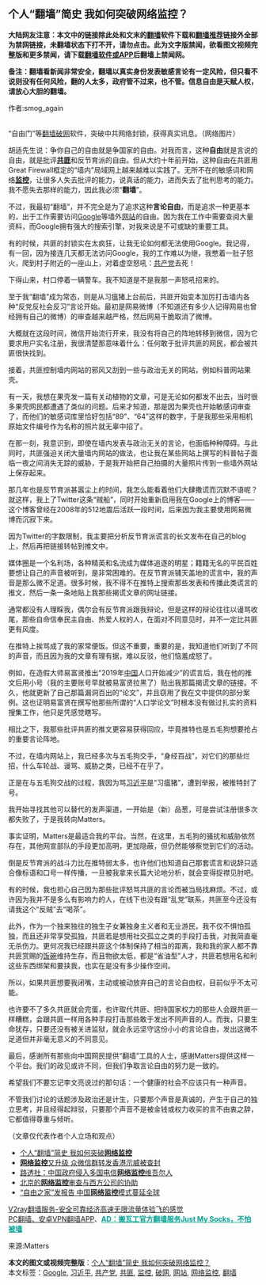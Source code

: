  <h2>个人“翻墙”简史 我如何突破网络监控？</h2> <p class="notice"><b>大陆网友注意：本文中的链接除此处和文末的<a href="https://github.com/bannedbook/fanqiang" >翻墙</a>软件下载和<a href="https://github.com/killgcd/justmysocks/blob/master/README.md">翻墙推荐</a>链接外全部为禁网链接，未翻墙状态下打不开，请勿点击。此为文字版禁闻，欲看图文视频完整版和更多禁闻，请下载<a href="https://github.com/bannedbook/fanqiang">翻墙软件或APP</a>后翻墙上禁闻网。</p><p>备注：翻墙看新闻非常安全，翻墙以真实身份发表敏感言论有一定风险，但只看不说则没有任何风险，翻的人太多，政府管不过来，也不管。信息自由是天赋人权，请放心大胆的翻墙。</b></p>  <div class="entry"> <p>作者:smog_again</p> <p><br /> “自由门”等<a href="https://www.bannedbook.org/bnews/tag/%e7%bf%bb%e5%a2%99/" class="st_tag internal_tag" rel="tag" title="标签 翻墙 下的日志">翻墙</a><a href="https://www.bannedbook.org/bnews/tag/%e7%a0%b4%e7%bd%91/" class="st_tag internal_tag" rel="tag" title="标签 破网 下的日志">破网</a>软件，突破中共网络封锁，获得真实讯息。（网络图片） </p> <p>胡适先生说：争你自己的自由就是争国家的自由。对我而言，这种<strong>自由</strong>就是言说的自由，就是批评<strong><a href="https://www.bannedbook.org/bnews/tag/%E5%85%B1%E5%8C%AA/" class="st_tag internal_tag" rel="tag" title="标签 共匪 下的日志">共匪</a></strong>和反节育派的自由。但从大约十年前开始，这种自由在共匪用Great Firewall框定的“墙内”局域网上越来越难以实践了。无所不在的敏感词和网络<strong><a href="https://www.bannedbook.org/bnews/tag/%e7%9b%91%e6%8e%a7/" class="st_tag internal_tag" rel="tag" title="标签 监控 下的日志">监控</a></strong>，让很多人失去批评的能力，说真话的能力，进而失去了批判思考的能力。我不愿失去那样的能力，因此我必须“<strong>翻墙</strong>”。 </p> <p>不过，我最初“翻墙”，并不完全是为了追求这种<strong>言论自由</strong>，而是追求一种更基本的，出于工作需要访问<a href="https://www.bannedbook.org/bnews/tag/google/" class="st_tag internal_tag" rel="tag" title="标签 Google 下的日志">Google</a>等墙外<a href="https://www.bannedbook.org/bnews/tag/%e7%bd%91%e7%ab%99/" class="st_tag internal_tag" rel="tag" title="标签 网站 下的日志">网站</a>的自由。因为我在工作中需要查阅大量资料，而Google拥有强大的搜索引擎，对我来说是不可或缺的重要工具。 </p> <p>有的时候，共匪的封锁实在太疯狂，让我无论如何都无法使用Google。我记得，有一回，因为接连几天都无法访问Google，我的工作难以为继，我憋着一肚子怒火，爬到村子附近的一座山上，对着虚空怒吼：<a href="https://www.bannedbook.org/bnews/tag/%e5%85%b1%e4%ba%a7%e5%85%9a/" class="st_tag internal_tag" rel="tag" title="标签 共产党 下的日志">共产党</a>去死！ </p> <p>下得山来，村口停着一辆警车。我不知道是不是我那一声怒吼招来的。 </p> <p>至于我“翻墙”成为常态，则是从习瘟猪上台前后，共匪开始变本加厉打击墙内各种“反党反社会反习”言论开始。最初是网易微博（不知道还有多少人记得网易也曾经拥有自己的微博）的审查越来越严格，然后网易干脆取消了微博。 </p> <p>大概就在这段时间，微信开始流行开来，我没有将自己的阵地转移到微信，因为它要求用户实名注册，我很清楚那意味着什么：任何敢于批评共匪的网民，都会被共匪很快找到。 </p>  <p>接着，共匪控制墙内网站的邪风又刮到一些与政治无关的网站，例如科普网站果壳。 </p> <p>有一天，我想在果壳发一篇有关动植物的文章，可是无论如何都发不出去，当时很多果壳网民都遭遇了类似的问题。后来才知道，那是因为果壳也开始敏感词审查了，而他们的敏感词库里恰好包括“89”、“64”这样的数字，于是我那些采用相机原始文件编号作为名称的照片就无辜中招了。 </p> <p>在那一刻，我意识到，即使在墙内发表与政治无关的言论，也面临种种障碍。与此同时，共匪强迫关闭大量墙内网站的做法，也让我在某些网站上撰写的科普帖子面临一夜之间消失无踪的威胁，于是我开始把自己拍摄的大量照片传到一些墙外网站上保存起来。 </p> <p>那几年也是反节育派甚嚣尘上的时间，我怎么能看着他们大肆撒谎而沉默不语呢？就这样，我上了Twitter这条“贼船”，同时开始重新启用我在Google上的博客&mdash;&mdash;这个博客曾经在2008年的512地震后活跃一段时间，后来因为我主要使用网易微博而沉寂下来。 </p> <p>因为Twitter的字数限制，我主要把分析反节育派谎言的长文发布在自己的blog上，然后再把链接转帖到推文中。 </p> <p>媒体圈是一个名利场，各种精英和名流成为媒体追逐的明星；籍籍无名的平民百姓要想让自己的声音被听到，是非常困难的。在反节育派铺天盖地的谎言中，我的声音是那么微不足道。很多时候，我不得不在推特上搜索那些发表和传播此类谎言的推文，然后一条一条地贴上我那些揭谎文章的网址链接。 </p> <p>通常都没有人理睬我，偶尔会有反节育派跟我辩论，但是这样的辩论往往以谩骂收尾，那些自命信奉民主自由、热爱人权的人，在面对不同意见时，并不一定比共匪更有风度。 </p> <p>在推特上挨骂成了我的家常便饭。但这不重要，重要的是，我知道他们听到了不同的声音，而且因为我的文章有理有据，难以反驳，他们恼羞成怒了。 </p>  <p>例如，在造假大师易富贤推出“2019年<span class='wp_keywordlink_affiliate'><a href="https://www.bannedbook.org/" title="中国" target="_blank">中国</a></span>人口开始减少”的谎言后，我在他的推文后用小号（我的主要账号早就被易富贤拉黑了）贴出我那篇揭谎文章的链接。不久，他就更新了自己那篇漏洞百出的“论文”，并且窃用了我在文中提供的部分案例。这也证明易富贤在撰写他那些所谓的“人口学论文”时根本没有做过扎实的资料搜集工作，他只是凭感觉瞎写。 </p> <p>相比之下，我那些批评共匪的推文更容易获得回应，毕竟推特也是五毛狗想要抢占的重要言论阵地。 </p> <p>不过，在墙内网站上，我已经多次与五毛狗交手，“身经百战”，对它们的那些烂招，什么车轮战、谩骂、威胁之类，已经不在乎了。 </p> <p>正是在与五毛狗交战的过程，我因为骂<a href="https://www.bannedbook.org/bnews/tag/%e4%b9%a0%e8%bf%91%e5%b9%b3/" class="st_tag internal_tag" rel="tag" title="标签 习近平 下的日志">习近平</a>是“习瘟猪”，遭到举报，被推特封了号。 </p> <p>我开始寻找其他可以替代的发声渠道，一开始是（新）品葱，可是尝试注册很多次都失败了，于是我转向Matters。 </p> <p>事实证明，Matters是最适合我的平台。当然，在这里，五毛狗的骚扰和威胁依然存在，其他网宣部队的手段更加高明，更加隐蔽，但仍然能够察觉到它们的活动。 </p> <p>倒是反节育派的战斗力比在推特弱太多，也许他们也知道自己那套谎言和说辞只适合像标语和口号一样传播，一旦被我拿来长篇大论地分析，就会变得捉襟见肘吧。 </p> <p>有的时候，我也担心自己因为那些批评怒骂共匪的言论而被当局找麻烦。不过，或许因为我并不是多么有影响力的人，在线下也没有跟“乱党”联系，共匪至今还没有请我这个“反贼”去“喝茶”。 </p>  <p>此外，作为一个独来独往的独生子女兼独身主义者和无业游民，我不仅不惧怕孤独，而且还非常享受孤独，共匪若是想用社交孤立之类的手段打击我，对我简直毫无杀伤力。更何况我已经跟共匪这个体制保持了相当的距离，我和我的家人都不靠共匪赏赐的<span class='wp_keywordlink'><a href="https://www.bannedbook.org/forum11/topic308.html" title="禁片：饭碗是党给的吗？" target="_blank">饭碗</a></span>维持生存，而且物欲太低，都是“省油型”人才，共匪若想用名和利这些东西绑架和要挟我，也实在是没有多少操作空间。 </p> <p>所以，如果共匪想要我闭嘴，主动或被动放弃自己的言论自由权，目前似乎不太可能。 </p> <p>也许要不了多久共匪就会完蛋，也许取代共匪、把持国家权力的那些人会跟共匪一样糟糕，会跟共匪一样用各种手段打击那些敢于发出不同声音的人。而我，只要生命犹存，只要还没有被关进监狱，就会永远坚守这份小小的言论自由，发出这微不足道但并非毫无意义的不同意见。 </p> <p>最后，感谢所有那些向中国网民提供“翻墙”工具的人士，感谢Matters提供这样一个平台。我们的政见或许不同，但我们争取言论自由的努力是一致的。 </p> <p>希望我们不要忘记李文亮说过的那句话：一个健康的社会不应该只有一种声音。 </p> <p>不管我们讨论的话题涉及政治还是计生，只要那个声音是真诚的，产生于自己的独立思考，并且经得起辩驳，只要那个声音不是被金钱或权力收买的言不由衷之辞，它都值得尊重与倾听。 </p> <p>（文章仅代表作者个人立场和观点） </p> <ul class='op-related-articles' title='相关阅读'> <li><a href='https://www.bannedbook.org/bnews/comments/20201003/1407396.html' target='_blank'>个人“翻墙”简史 我如何突破<b>网络监控</b></a></li> <li><a href='https://www.bannedbook.org/bnews/headline/20190925/1197416.html' target='_blank'><b>网络监控</b>又升级    众微信群转发香港示威被查封</a></li> <li><a href='https://www.bannedbook.org/bnews/headline/20190906/1186453.html' target='_blank'>路透社：中国政府侵入多国电信<b>网络监控</b>维吾尔人</a></li> <li><a href='https://www.bannedbook.org/bnews/headline/20190507/1124469.html' target='_blank'>北京的<b>网络监控</b>审查与西方公司的协助</a></li> <li><a href='https://www.bannedbook.org/bnews/headline/20181102/1024456.html' target='_blank'>“自由之家”发报告 中国<b>网络监控</b>模式蔓延全球</a></li> </ul> <p class="texttj"> <a href="https://www.bannedbook.org/forum23/topic22702.html" target="_blank">V2ray翻墙服务-安全可靠经济高速无限流量体验飞的感觉</a><br/> <a href="https://github.com/bannedbook/fanqiang/wiki/%E7%A6%81%E9%97%BB%E7%BD%91%E5%AE%89%E5%8D%93%E7%BF%BB%E5%A2%99%E6%96%B0%E9%97%BBAPP" target="_blank">PC翻墙、安卓VPN翻墙APP</a>、<span onclick="window.open('https://github.com/killgcd/justmysocks/blob/master/README.md')" style="font-weight:bold;color:#00A191;cursor:pointer;text-decoration:underline;outline:none">AD：搬瓦工官方翻墙服务Just My Socks，不怕被墙</span></p><p>来源:Matters</p> <a name='sharetosocial'></a>       <div><b>本文的图文或视频完整版</b>：<a href='https://www.bannedbook.org/bnews/comments/20201103/1425047.html'>个人“翻墙”简史 我如何突破网络监控？</a></div>  </div><!--END ENTRY--> <div class="postfooter"> <div>本文标签：<a href="https://www.bannedbook.org/bnews/tag/google/" rel="tag">Google</a>, <a href="https://www.bannedbook.org/bnews/tag/%e4%b9%a0%e8%bf%91%e5%b9%b3/" rel="tag">习近平</a>, <a href="https://www.bannedbook.org/bnews/tag/%e5%85%b1%e4%ba%a7%e5%85%9a/" rel="tag">共产党</a>, <a href="https://www.bannedbook.org/bnews/tag/%E5%85%B1%E5%8C%AA/" rel="tag">共匪</a>, <a href="https://www.bannedbook.org/bnews/tag/%e7%9b%91%e6%8e%a7/" rel="tag">监控</a>, <a href="https://www.bannedbook.org/bnews/tag/%e7%a0%b4%e7%bd%91/" rel="tag">破网</a>, <a href="https://www.bannedbook.org/bnews/tag/%e7%bd%91%e7%ab%99/" rel="tag">网站</a>, <a href="https://www.bannedbook.org/bnews/tag/%e7%bd%91%e7%bb%9c%e7%9b%91%e6%8e%a7/" rel="tag">网络监控</a>, <a href="https://www.bannedbook.org/bnews/tag/%e7%bf%bb%e5%a2%99/" rel="tag">翻墙</a></div>  </div><!--END POSTFOOTER--> 